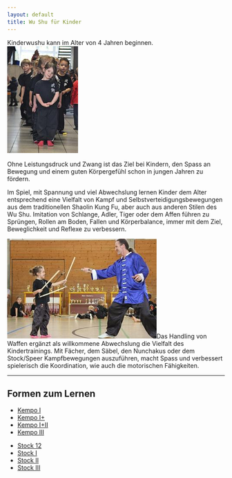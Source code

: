 ```yaml
---
layout: default
title: Wu Shu für Kinder
---
```


Kinderwushu kann im Alter von 4 Jahren beginnen.
<img class="right" src="/images/kinder.jpg" alt="Wu Shu Kids">

Ohne Leistungsdruck und Zwang ist das Ziel bei Kindern, den Spass an Bewegung und einem guten Körpergefühl schon in jungen Jahren zu fördern.

Im Spiel, mit Spannung und viel Abwechslung lernen Kinder dem Alter entsprechend eine Vielfalt von Kampf und Selbstverteidigungsbewegungen aus dem traditionellen Shaolin Kung Fu, aber auch aus anderen Stilen des Wu Shu. Imitation von Schlange, Adler, Tiger oder dem Affen führen zu Sprüngen, Rollen am Boden, Fallen und Körperbalance, immer mit dem Ziel, Beweglichkeit und Reflexe zu verbessern.

<img class="ifloat-left" src="/images/waffen-laura.jpg" alt="Waffentraining">Das Handling von Waffen ergänzt als willkommene Abwechslung die Vielfalt des Kindertrainings.
Mit Fächer, dem Säbel, den Nunchakus oder dem Stock/Speer Kampfbewegungen auszuführen, macht Spass und verbessert spielerisch die Koordination, wie auch die motorischen Fähigkeiten.

---
Formen zum Lernen
---

<ul class="small-block-grid-1 medium-block-grid-2 large-block-grid-3">
<li><a target="_blank" href="http://www.flickr.com/photos/117851037@N03/13237800365/in/photostream/" class="button-contact-place">Kempo I</a></li>
<li><a target="_blank" href="http://www.flickr.com/photos/117851037@N03/13238234274/" class="button-contact-place">Kempo I+</a></li>
<li><a target="_blank" href="http://www.flickr.com/photos/117851037@N03/13238394964/" class="button-contact-place">Kempo I+II</a></li>
<li><a target="_blank" href="https://www.flickr.com/photos/117851037@N03/13423006654/" class="button-contact-place">Kempo III</a></li>
</ul>
<ul class="small-block-grid-1 medium-block-grid-2 large-block-grid-3">
<li><a target="_blank" href="http://www.flickr.com/photos/117851037@N03/13239336584/" class="button-contact-place">Stock 12</a></li>
<li><a target="_blank" href="http://www.flickr.com/photos/117851037@N03/13238603375/in/photostream/" class="button-contact-place">Stock I</a></li>
<li><a target="_blank" href="http://www.flickr.com/photos/117851037@N03/13239516664/in/photostream/" class="button-contact-place">Stock II</a></li>
<li><a target="_blank" href="http://www.flickr.com/photos/117851037@N03/13239153864/" class="button-contact-place">Stock III</a></li>
</ul>